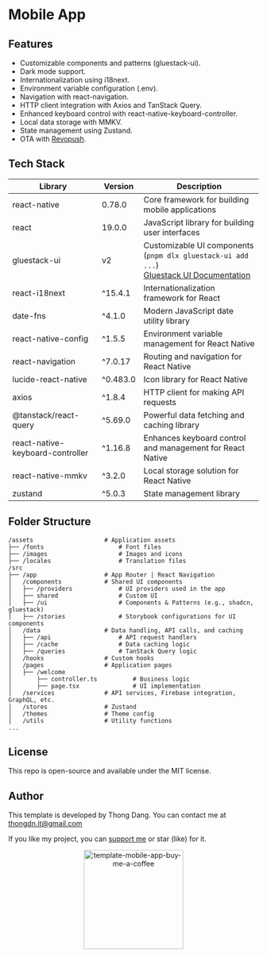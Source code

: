 # Mobile App

## Features

- Customizable components and patterns (gluestack-ui).
- Dark mode support.
- Internationalization using i18next.
- Environment variable configuration (.env).
- Navigation with react-navigation.
- HTTP client integration with Axios and TanStack Query.
- Enhanced keyboard control with react-native-keyboard-controller.
- Local data storage with MMKV.
- State management using Zustand.
- OTA with [Revopush](https://docs.revopush.org/intro/getting-started).

## Tech Stack

| Library                          | Version  | Description                                                                                                                                            |
| -------------------------------- | -------- | ------------------------------------------------------------------------------------------------------------------------------------------------------ |
| react-native                     | 0.78.0   | Core framework for building mobile applications                                                                                                        |
| react                            | 19.0.0   | JavaScript library for building user interfaces                                                                                                        |
| gluestack-ui                     | v2       | Customizable UI components (`pnpm dlx gluestack-ui add ...`) <br> [Gluestack UI Documentation](https://gluestack.io/ui/docs/components/all-components) |
| react-i18next                    | ^15.4.1  | Internationalization framework for React                                                                                                               |
| date-fns                         | ^4.1.0   | Modern JavaScript date utility library                                                                                                                 |
| react-native-config              | ^1.5.5   | Environment variable management for React Native                                                                                                       |
| react-navigation                 | ^7.0.17  | Routing and navigation for React Native                                                                                                                |
| lucide-react-native              | ^0.483.0 | Icon library for React Native                                                                                                                          |
| axios                            | ^1.8.4   | HTTP client for making API requests                                                                                                                    |
| @tanstack/react-query            | ^5.69.0  | Powerful data fetching and caching library                                                                                                             |
| react-native-keyboard-controller | ^1.16.8  | Enhances keyboard control and management for React Native                                                                                              |
| react-native-mmkv                | ^3.2.0   | Local storage solution for React Native                                                                                                                |
| zustand                          | ^5.0.3   | State management library                                                                                                                               |

## Folder Structure

```
/assets                    # Application assets
├── /fonts                     # Font files
├── /images                    # Images and icons
├── /locales                   # Translation files
/src
├── /app                   # App Router | React Navigation
│   /components            # Shared UI components
│   ├── /providers             # UI providers used in the app
│   ├── shared                 # Custom UI
│   ├── /ui                    # Components & Patterns (e.g., shadcn, gluestack)
│   ├── /stories               # Storybook configurations for UI components
│   /data                  # Data handling, API calls, and caching
│   ├── /api                   # API request handlers
│   ├── /cache                 # Data caching logic
│   ├── /queries               # TanStack Query logic
│   /hooks                 # Custom hooks
│   /pages                 # Application pages
│   ├── /welcome
│       ├── controller.ts          # Business logic
│       ├── page.tsx               # UI implementation
│   /services              # API services, Firebase integration, GraphQL, etc.
│   /stores                # Zustand
│   /themes                # Theme config
│   /utils                 # Utility functions
...
```

## License

This repo is open-source and available under the MIT license.

## Author

This template is developed by Thong Dang. You can contact me at thongdn.it@gmail.com

If you like my project, you can [support me][buy_me_a_coffee_url] or star (like) for it.

<p align="center">
<img src="https://media.giphy.com/media/hXMGQqJFlIQMOjpsKC/giphy.gif" alt="template-mobile-app-buy-me-a-coffee" style="aspect-ratio:385/405;" width="200"></p>

[//]: # 'reference links'
[buy_me_a_coffee_image_url]: https://media.giphy.com/media/hXMGQqJFlIQMOjpsKC/giphy.gif
[buy_me_a_coffee_url]: https://www.buymeacoffee.com/thongdn.it
